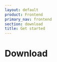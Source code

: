 ```yaml
---
layout: default
product: Frontend
primary_nav: frontend
section: download
title: Get started
---
```


# Download